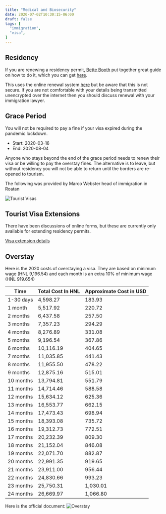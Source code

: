 ```yaml
---
title: "Medical and Biosecurity"
date: 2020-07-02T10:30:15-06:00
draft: false
tags: [
  "immigration",
  "visa",
]
---
```


Residency
---------

If you are renewing a residency permit, [Bette
Booth](https://www.facebook.com/bette.booth0) put together great guide on
how to do it, which you can get [here](/visa/residency-renewal.pdf).

This uses the online renewal system
[here](http://atencionenlinea.inm.gob.hn:8443/appALAMcliente) but be aware that
this is not secure. If you are not comfortable with your details being
transmitted unencrypted over the internet then you should discuss renewal with
your immigration lawyer.

Grace Period
------------

You will not be required to pay a fine if your visa expired during the pandemic
lockdown.

* Start: 2020-03-16
* End: 2020-08-04

Anyone who stays beyond the end of the grace period needs to renew their visa
or be willing to pay the overstay fines. The alternative is to leave, but
without residency you will not be able to return until the borders are
re-opened to tourism.

The following was provided by Marco Webster head of immigration in Roatan

![Tourist Visas](/visa/tourist-visa.jpeg)

Tourist Visa Extensions
-----------------------

There have been discussions of online forms, but these are currently only
available for extending residency permits.

[Visa extension details](http://inm.gob.hn/prorrogas_y_estadias.html)

Overstay
--------

Here is the 2020 costs of overstaying a visa. They are based on minimum wage
(HNL 9,196.54) and each month is an extra 10% of minimum wage (HNL 919.654)

| Time      | Total Cost In HNL | Approximate Cost in USD |
| --------- | ----------------- | ----------------------- |
| 1-30 days | 4,598.27          | 183.93                  |
| 1 month   | 5,517.92          | 220.72                  |
| 2 months  | 6,437.58          | 257.50                  |
| 3 months  | 7,357.23          | 294.29                  |
| 4 months  | 8,276.89          | 331.08                  |
| 5 months  | 9,196.54          | 367.86                  |
| 6 months  | 10,116.19         | 404.65                  |
| 7 months  | 11,035.85         | 441.43                  |
| 8 months  | 11,955.50         | 478.22                  |
| 9 months  | 12,875.16         | 515.01                  |
| 10 months | 13,794.81         | 551.79                  |
| 11 months | 14,714.46         | 588.58                  |
| 12 months | 15,634.12         | 625.36                  |
| 13 months | 16,553.77         | 662.15                  |
| 14 months | 17,473.43         | 698.94                  |
| 15 months | 18,393.08         | 735.72                  |
| 16 months | 19,312.73         | 772.51                  |
| 17 months | 20,232.39         | 809.30                  |
| 18 months | 21,152.04         | 846.08                  |
| 19 months | 22,071.70         | 882.87                  |
| 20 months | 22,991.35         | 919.65                  |
| 21 months | 23,911.00         | 956.44                  |
| 22 months | 24,830.66         | 993.23                  |
| 23 months | 25,750.31         | 1,030.01                |
| 24 months | 26,669.97         | 1,066.80                |

Here is the official document:
![Overstay](/visa/overstay.jpeg)
